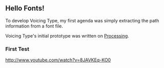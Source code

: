 ## Hello Fonts!

To develop Voicing Type, my first agenda was simply extracting the path information from a font file.

Voicing Type's initial prototype was written on [Processing](http://processing.org/).

### First Test
http://www.youtube.com/watch?v=8JAVKEq-KO0


